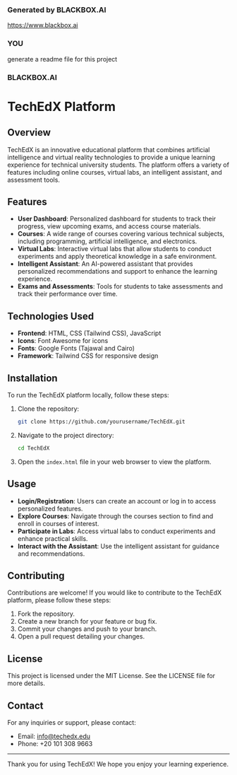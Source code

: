 ### Generated by BLACKBOX.AI
https://www.blackbox.ai
### YOU
generate a readme file for this project 
### BLACKBOX.AI

# TechEdX Platform

## Overview
TechEdX is an innovative educational platform that combines artificial intelligence and virtual reality technologies to provide a unique learning experience for technical university students. The platform offers a variety of features including online courses, virtual labs, an intelligent assistant, and assessment tools.

## Features
- **User  Dashboard**: Personalized dashboard for students to track their progress, view upcoming exams, and access course materials.
- **Courses**: A wide range of courses covering various technical subjects, including programming, artificial intelligence, and electronics.
- **Virtual Labs**: Interactive virtual labs that allow students to conduct experiments and apply theoretical knowledge in a safe environment.
- **Intelligent Assistant**: An AI-powered assistant that provides personalized recommendations and support to enhance the learning experience.
- **Exams and Assessments**: Tools for students to take assessments and track their performance over time.

## Technologies Used
- **Frontend**: HTML, CSS (Tailwind CSS), JavaScript
- **Icons**: Font Awesome for icons
- **Fonts**: Google Fonts (Tajawal and Cairo)
- **Framework**: Tailwind CSS for responsive design

## Installation
To run the TechEdX platform locally, follow these steps:

1. Clone the repository:
   ```bash
   git clone https://github.com/yourusername/TechEdX.git
   ```

2. Navigate to the project directory:
   ```bash
   cd TechEdX
   ```

3. Open the `index.html` file in your web browser to view the platform.

## Usage
- **Login/Registration**: Users can create an account or log in to access personalized features.
- **Explore Courses**: Navigate through the courses section to find and enroll in courses of interest.
- **Participate in Labs**: Access virtual labs to conduct experiments and enhance practical skills.
- **Interact with the Assistant**: Use the intelligent assistant for guidance and recommendations.

## Contributing
Contributions are welcome! If you would like to contribute to the TechEdX platform, please follow these steps:

1. Fork the repository.
2. Create a new branch for your feature or bug fix.
3. Commit your changes and push to your branch.
4. Open a pull request detailing your changes.

## License
This project is licensed under the MIT License. See the LICENSE file for more details.

## Contact
For any inquiries or support, please contact:
- Email: info@techedx.edu
- Phone: +20 101 308 9663

---

Thank you for using TechEdX! We hope you enjoy your learning experience.

